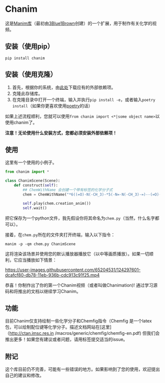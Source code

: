 # Chanim

这是[Manim库](https://github.com/ManimConmunity/manim)（最初由[3Blue1Brown](https://github.com/3b1b/manim)创建）的一个扩展，用于制作有关化学的视频。
## 安装（使用pip）

`pip install chanim`
## 安装（使用克隆）

1. 首先，根据你的系统，由[此处](https://docs.manim.community/en/latest/installation.html)下载应有的外部依赖项。
2. 克隆此存储库。
3. 在克隆目录中打开一个终端，输入并执行`pip install -e`，或者输入`poetry install`（如果你更喜欢使用[poetry](https://python-poetry.org)的话）

如果上述流程顺利，您就可以使用`from chanim import <*|some object name>`以使用chanim了。

**注意！无论使用什么安装方式，您都必须安装外部依赖项！**
## 使用

这里有一个使用的小例子。
```py
from chanim import *

class ChanimScene(Scene):
    def construct(self):
        ## ChemWithName 会创建一个带有标签的化学分子式
        chem = ChemWithName("*6((=O)-N(-CH_3)-*5(-N=-N(-CH_3)-=)--(=O)-N(-H_3C)-)", "Caffeine")

        self.play(chem.creation_anim())
        self.wait()
```
把它保存为一个python文件，我先假设你将其命名为`chem.py`（当然，什么名字都可以）。

接着，在`chem.py`所在的文件夹打开终端，输入以下指令：

`manim -p -qm chem.py ChanimScene`

这将渲染该场景并使用您的默认播放器播放它（以中等画质播放）。如果一切顺利，它应当播放如下情景：

https://user-images.githubusercontent.com/65204531/124297601-dcafcf80-db78-11eb-936b-cdc913c91f25.mp4

恭喜！你制作出了你的第一个Chanim视频（或者叫做Chanimation)!
通过学习源码和将推出的文档以继续学习Chanim。
## 功能

目前Chanim仅支持绘制一些化学分子和Chemfig指令（Chemfig 是一个latex包，可以绘制配位键等化学分子。描述文档网站在[这里]（http://ctan.imsc.res.in /macros/generic/chemfig/chemfig-en.pdf)
但我们会推出更多！如果您有建议或者问题，请用标签提交适当的issue。
## 附记

这个库目前仍不完善，可能有一些错误的地方。如果影响到了您的使用，欢迎提出自己的建议和修改。
